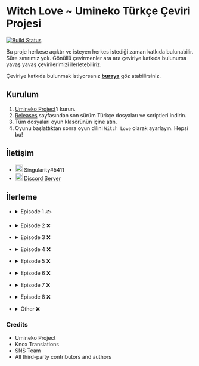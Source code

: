 # Witch Love ~ Umineko Türkçe Çeviri Projesi

[![Build Status](../../workflows/CI/badge.svg)](../../actions)

Bu proje herkese açıktır ve isteyen herkes istediği zaman katkıda bulunabilir. Süre sınırımız yok. Gönüllü çevirmenler ara ara çeviriye katkıda bulunursa yavaş yavaş çevirilerimizi ilerletebiliriz.

Çeviriye katkıda bulunmak istiyorsanız [**buraya**](../../tree/master/CONTRIBUTING.md) göz atabilirsiniz.

## Kurulum

1. [Umineko Project](https://umineko-project.org/en/)'i kurun.
2. [Releases](../..//releases) sayfasından son sürüm Türkçe dosyaları ve scriptleri indirin.
3. Tüm dosyaları oyun klasörünün içine atın.
4. Oyunu başlattıktan sonra oyun dilini `Witch Love` olarak ayarlayın. Hepsi bu!

## İletişim
- <img src="https://i.imgur.com/62IuQAp.png" width=20 title="Discord" />  Singularity#5411
- <img src="https://i.imgur.com/62IuQAp.png" width=20 title="Discord" />  [Discord Server](https://discord.gg/jyD5jn9Vpd)

## İlerleme
* <details>
  <summary>Episode 1 ✍️</summary>

   * Story
      * [Chapter 0](../../tree/master/story/ep1/mt/umi1_op.txt) ✅
      * [Chapter 1](../../tree/master/story/ep1/mt/umi1_1.txt) ✅
      * [Chapter 2](../../tree/master/story/ep1/mt/umi1_2.txt) ✅
      * [Chapter 3](../../tree/master/story/ep1/mt/umi1_3.txt) ✅
      * [Chapter 4](../../tree/master/story/ep1/mt/umi1_4.txt) ✅
      * [Chapter 5](../../tree/master/story/ep1/mt/umi1_5.txt) ✅
      * [Chapter 6](../../tree/master/story/ep1/mt/umi1_6.txt) ✅
      * [Chapter 7](../../tree/master/story/ep1/mt/umi1_7.txt) ✅
      * [Chapter 8](../../tree/master/story/ep1/mt/umi1_8.txt) ✅
      * [Chapter 9](../../tree/master/story/ep1/mt/umi1_9.txt) ✅
      * [Chapter 10](../../tree/master/story/ep1/mt/umi1_10.txt) `<- Burdayız`
      * [Chapter 11](../../tree/master/story/ep1/mt/umi1_11.txt) ❌
      * [Chapter 12](../../tree/master/story/ep1/mt/umi1_12.txt) ❌
      * [Chapter 13](../../tree/master/story/ep1/mt/umi1_13.txt) ❌
      * [Chapter 14](../../tree/master/story/ep1/mt/umi1_14.txt) ❌
      * [Chapter 15](../../tree/master/story/ep1/mt/umi1_15.txt) ❌
      * [Chapter 16](../../tree/master/story/ep1/mt/umi1_16.txt) ❌
      * [Chapter 17](../../tree/master/story/ep1/mt/umi1_17.txt) ✅
      * [Chapter 18](../../tree/master/story/ep1/mt/umi1_18.txt) ❌
      * [Chapter 19](../../tree/master/story/ep1/mt/umi1_19.txt) ❌
   * Other
      * [Tips Titles](../../blob/master/script/tr/menu.txt#L2) ✅
      * [Tips Texts](../../blob/master/script/tr/menu.txt#L296) ❌
      * [Grimoire Titles](../../blob/master/script/tr/menu.txt#L57) ❌
      * [Grimoire Texts](../../blob/master/script/tr/menu.txt#L349) ❌
      * [Save/Load Menu](../../blob/master/script/tr/menu.txt#L829) ✅
      * [Chapter Names](../../blob/master/script/tr/menu.txt#L485) ✅
      * [Characters Menu](../../blob/master/script/tr/menu.txt#L1030) ✅
</details>

* <details>
  <summary>Episode 2 ❌</summary>

   * Story
      * Chapter 0 ❌
      * Chapter 1 ❌
      * Chapter 2 ❌
      * Chapter 3 ❌
      * Chapter 4 ❌
      * Chapter 5 ❌
      * Chapter 6 ❌
      * Chapter 7 ❌
      * Chapter 8 ❌
      * Chapter 9 ❌
      * Chapter 10 ❌
      * Chapter 11 ❌
      * Chapter 12 ❌
      * Chapter 13 ❌
      * Chapter 14 ❌
      * Chapter 15 ❌
      * Chapter 16 ❌
      * Chapter 17 ❌
      * Chapter 18 ❌
      * Chapter 19 ❌
      * Chapter 20 ❌
   * Other
      * [Tips Titles](../../blob/master/script/tr/menu.txt#L11) ✅
      * [Tips Texts](../../blob/master/script/tr/menu.txt#L305) ❌
      * [Grimoire Titles](../../blob/master/script/tr/menu.txt#L69) ❌
      * [Grimoire Texts](../../blob/master/script/tr/menu.txt#L362) ❌
      * [Save/Load Menu](../../blob/master/script/tr/menu.txt#L851) ✅
      * [Chapter Names](../../blob/master/script/tr/menu.txt#L522) ✅
      * [Characters Menu](../../blob/master/script/tr/menu.txt#L1073) ❌
</details>

* <details>
  <summary>Episode 3 ❌</summary>

   * Story
      * Chapter 0 ❌
      * Chapter 1 ❌
      * Chapter 2 ❌
      * Chapter 3 ❌
      * Chapter 4 ❌
      * Chapter 5 ❌
      * Chapter 6 ❌
      * Chapter 7 ❌
      * Chapter 8 ❌
      * Chapter 9 ❌
      * Chapter 10 ❌
      * Chapter 11 ❌
      * Chapter 12 ❌
      * Chapter 13 ❌
      * Chapter 14 ❌
      * Chapter 15 ❌
      * Chapter 16 ❌
      * Chapter 17 ❌
      * Chapter 18 ❌
      * Chapter 19 ❌
      * Chapter 20 ❌
   * Other
      * [Tips Titles](../../blob/master/script/tr/menu.txt#L20) ✅
      * [Tips Texts](../../blob/master/script/tr/menu.txt#L314) ❌
      * [Grimoire Titles](../../blob/master/script/tr/menu.txt#L81) ❌
      * [Grimoire Texts](../../blob/master/script/tr/menu.txt#L374) ❌
      * [Save/Load Menu](../../blob/master/script/tr/menu.txt#L873) ✅
      * [Chapter Names](../../blob/master/script/tr/menu.txt#L561) ✅
      * [Characters Menu](../../blob/master/script/tr/menu.txt#L1133) ❌
</details>

* <details>
  <summary>Episode 4 ❌</summary>

   * Story
      * Chapter 0 ❌
      * Chapter 1 ❌
      * Chapter 2 ❌
      * Chapter 3 ❌
      * Chapter 4 ❌
      * Chapter 5 ❌
      * Chapter 6 ❌
      * Chapter 7 ❌
      * Chapter 8 ❌
      * Chapter 9 ❌
      * Chapter 10 ❌
      * Chapter 11 ❌
      * Chapter 12 ❌
      * Chapter 13 ❌
      * Chapter 14 ❌
      * Chapter 15 ❌
      * Chapter 16 ❌
      * Chapter 17 ❌
      * Chapter 18 ❌
      * Chapter 19 ❌
      * Chapter 20 ❌
      * Chapter 21 ❌
   * Other
      * [Tips Titles](../../blob/master/script/tr/menu.txt#L28) ✅
      * [Tips Texts](../../blob/master/script/tr/menu.txt#L322) ❌
      * [Grimoire Titles](../../blob/master/script/tr/menu.txt#L93) ❌
      * [Grimoire Texts](../../blob/master/script/tr/menu.txt#L386) ❌
      * [Save/Load Menu](../../blob/master/script/tr/menu.txt#L895) ✅
      * [Chapter Names](../../blob/master/script/tr/menu.txt#L600) ✅
      * [Characters Menu](../../blob/master/script/tr/menu.txt#L1191) ❌
</details>

* <details>
  <summary>Episode 5 ❌</summary>

   * Story
      * Chapter 0 ❌
      * Chapter 1 ❌
      * Chapter 2 ❌
      * Chapter 3 ❌
      * Chapter 4 ❌
      * Chapter 5 ❌
      * Chapter 6 ❌
      * Chapter 7 ❌
      * Chapter 8 ❌
      * Chapter 9 ❌
      * Chapter 10 ❌
      * Chapter 11 ❌
      * Chapter 12 ❌
      * Chapter 13 ❌
      * Chapter 14 ❌
      * Chapter 15 ❌
      * Chapter 16 ❌
      * Chapter 17 ❌
   * Other
      * [Tips Titles](../../blob/master/script/tr/menu.txt#L38) ✅
      * [Tips Texts](../../blob/master/script/tr/menu.txt#L331) ❌
      * [Grimoire Titles](../../blob/master/script/tr/menu.txt#L105) ❌
      * [Grimoire Texts](../../blob/master/script/tr/menu.txt#L398) ❌
      * [Save/Load Menu](../../blob/master/script/tr/menu.txt#L918) ✅
      * [Chapter Names](../../blob/master/script/tr/menu.txt#L641) ✅
      * [Characters Menu](../../blob/master/script/tr/menu.txt#L1279) ❌
</details>

* <details>
  <summary>Episode 6 ❌</summary>

   * Story
      * Chapter 0 ❌
      * Chapter 1 ❌
      * Chapter 2 ❌
      * Chapter 3 ❌
      * Chapter 4 ❌
      * Chapter 5 ❌
      * Chapter 6 ❌
      * Chapter 7 ❌
      * Chapter 8 ❌
      * Chapter 9 ❌
      * Chapter 10 ❌
      * Chapter 11 ❌
      * Chapter 12 ❌
      * Chapter 13 ❌
      * Chapter 14 ❌
      * Chapter 15 ❌
      * Chapter 16 ❌
      * Chapter 17 ❌
      * Chapter 18 ❌
      * Chapter 19 ❌
      * Chapter 20 ❌
   * Other
      * [Tips Titles](../../blob/master/script/tr/menu.txt#L44) ✅
      * [Tips Texts](../../blob/master/script/tr/menu.txt#L337) ❌
      * [Grimoire Titles](../../blob/master/script/tr/menu.txt#L117) ❌
      * [Grimoire Texts](../../blob/master/script/tr/menu.txt#L410) ❌
      * [Save/Load Menu](../../blob/master/script/tr/menu.txt#L937) ✅
      * [Chapter Names](../../blob/master/script/tr/menu.txt#L674) ✅
      * [Characters Menu](../../blob/master/script/tr/menu.txt#L1332) ❌
</details>

* <details>
  <summary>Episode 7 ❌</summary>

   * Story
      * Chapter 0 ❌
      * Chapter 1 ❌
      * Chapter 2 ❌
      * Chapter 3 ❌
      * Chapter 4 ❌
      * Chapter 5 ❌
      * Chapter 6 ❌
      * Chapter 7 ❌
      * Chapter 8 ❌
      * Chapter 9 ❌
      * Chapter 10 ❌
      * Chapter 11 ❌
      * Chapter 12 ❌
      * Chapter 13 ❌
      * Chapter 14 ❌
      * Chapter 15 ❌
      * Chapter 16 ❌
      * Chapter 17 ❌
      * Chapter 18 ❌
      * Chapter 19 ❌
      * Chapter 20 ❌
   * Other
      * [Tips Titles](../../blob/master/script/tr/menu.txt#L48) ✅
      * [Tips Texts](../../blob/master/script/tr/menu.txt#L341) ❌
      * [Grimoire Titles](../../blob/master/script/tr/menu.txt#L129) ❌
      * [Grimoire Texts](../../blob/master/script/tr/menu.txt#L423) ❌
      * [Save/Load Menu](../../blob/master/script/tr/menu.txt#L959) ✅
      * [Chapter Names](../../blob/master/script/tr/menu.txt#L713) ✅
      * [Characters Menu](../../blob/master/script/tr/menu.txt#L1402) ❌
</details>

* <details>
  <summary>Episode 8 ❌</summary>

   * Story
      * Chapter 0 ❌
      * Chapter 1 ❌
      * Chapter 2 ❌
      * Chapter 3 ❌
      * Chapter 4 ❌
      * Chapter 5 ❌
      * Chapter 6 ❌
      * Chapter 7 ❌
      * Chapter 8 ❌
      * Chapter 9 ❌
      * Chapter 10 ❌
      * Chapter 11 ❌
      * Chapter 12 ❌
      * Chapter 13 ❌
      * Chapter 14 ❌
      * Chapter 15 ❌
      * Chapter 16 ❌
      * Chapter 17 ❌
      * Chapter 18 ❌
   * Other
      * [Tips Titles](../../blob/master/script/tr/menu.txt#L51) ✅
      * [Tips Texts](../../blob/master/script/tr/menu.txt#L344) ❌
      * [Grimoire Titles](../../blob/master/script/tr/menu.txt#L141) ❌
      * [Grimoire Texts](../../blob/master/script/tr/menu.txt#L435) ❌
      * [Save/Load Menu](../../blob/master/script/tr/menu.txt#L981) ✅
      * [Chapter Names](../../blob/master/script/tr/menu.txt#L752) ✅
      * [Characters Menu](../../blob/master/script/tr/menu.txt#L1442) ❌
</details>

* <details>
  <summary>Other ❌</summary>

   * [credits.txt](../../tree/master/script/tr/credits.txt) ❌
   * [header.txt](../../tree/master/script/tr/header.txt) ❌
   * [menu.txt](../../tree/master/script/tr/menu.txt) ❌
   * Song Subtitles ❌
      * [Melody](../../tree/master/extra/tr/files/video/sub/58_tr.ass) ✅
      * [activepain](../../tree/master/extra/tr/files/video/sub/83_tr.ass) ❌
      * [Discode](../../tree/master/extra/tr/files/video/sub/109_tr.ass) ❌
      * [Promise](../../tree/master/extra/tr/files/video/sub/132_tr.ass) ❌
      * [WINGS(Ver hope)](../../tree/master/extra/tr/files/video/sub/134_tr.ass) ❌
      * [birth of new witch(Short Ver)](../../tree/master/extra/tr/files/video/sub/160_tr.ass) ✅
      * [FISHYAROMA](../../tree/master/extra/tr/files/video/sub/161_tr.ass) ❌
      * [Song without a name ver.sakura ED-size](../../tree/master/extra/tr/files/video/sub/186_tr.ass) ❌
      * [Cocoon of White Dreams -Ricordando il passato-](../../tree/master/extra/tr/files/video/sub/240_tr.ass) ❌
      * [When the Seagulls Cry](../../tree/master/extra/tr/files/video/sub/241_tr.ass) ❌
      * [Igreja of Echoing Vows](../../tree/master/extra/tr/files/video/sub/tr.ass) ✅
      * [When the Seagulls Cry (Legacy)](../../tree/master/extra/tr/files/legacy/sub/tr.ass) ❌
      * [Inanna’s Dream](../../tree/master/extra/tr/files/video/sub/op4_tr.ass) ❌
      * [The Witch of Occultics](../../tree/master/extra/tr/files/video/sub/op56_tr.ass) ❌
      * [The Pithos in the Fog](../../tree/master/extra/tr/files/video/sub/op78_tr.ass) ❌



      
   * Omake ❌
      * Omake 1 ❌
      * Omake 2 ❌
      * Omake 3 ❌
      * Omake 4 ❌
      * Omake 5 ❌
      * Omake 6 ❌
      * Omake 7 ❌
      * Omake 8 ❌
      * Omake 9 ❌
</details>

### Credits
- Umineko Project
- Knox Translations
- SNS Team
- All third-party contributors and authors
